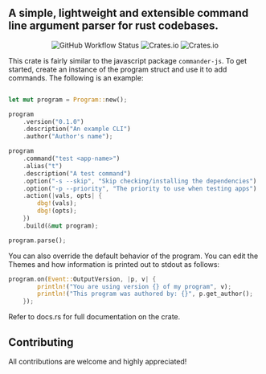 ## A simple, lightweight and extensible command line argument parser for rust codebases.

<p align="center" > 
<img alt="GitHub Workflow Status" src="https://img.shields.io/github/workflow/status/ndaba1/cmder/cmder-ci-workflow">
<img alt="Crates.io" src="https://img.shields.io/crates/d/cmder">
<img alt="Crates.io" src="https://img.shields.io/crates/v/cmder">
</p>

This crate is fairly similar to the javascript package `commander-js`. To get started, create an instance of the program struct and use it to add commands. The following is an example:

```rust

let mut program = Program::new();

program
    .version("0.1.0")
    .description("An example CLI")
    .author("Author's name");

program
    .command("test <app-name>")
    .alias("t")
    .description("A test command")
    .option("-s --skip", "Skip checking/installing the dependencies")
    .option("-p --priority", "The priority to use when testing apps")
    .action(|vals, opts| {
        dbg!(vals);
        dbg!(opts);
    })
    .build(&mut program);

program.parse();

```

You can also override the default behavior of the program. You can edit the Themes and how information is printed out to stdout as follows:

```rust
program.on(Event::OutputVersion, |p, v| {
        println!("You are using version {} of my program", v);
        println!("This program was authored by: {}", p.get_author();
    });
```

Refer to docs.rs for full documentation on the crate.

## Contributing

All contributions are welcome and highly appreciated!